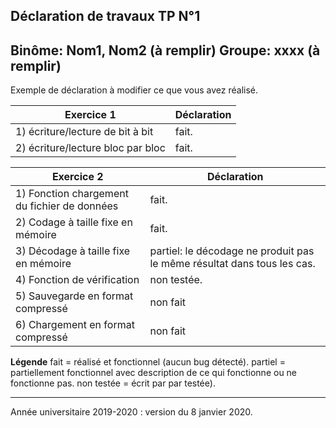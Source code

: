 ## Déclaration de travaux TP N°1
**Binôme:** Nom1, Nom2 (à remplir)
**Groupe:** xxxx (à remplir)
---
Exemple de déclaration à  modifier ce que vous avez réalisé.

Exercice 1 | Déclaration |
---|--- |
1) écriture/lecture de bit à bit | fait. |
2) écriture/lecture bloc par bloc | fait. |


Exercice 2 | Déclaration |
---|--- |
1) Fonction chargement du fichier de données  | fait. |
2) Codage à taille fixe en mémoire | fait. |
3) Décodage à taille fixe en mémoire | partiel: le décodage ne produit pas le même résultat dans tous les cas. |
4) Fonction de vérification  | non testée. | 
5) Sauvegarde en format compressé | non fait | 
6) Chargement en format compressé  | non fait | 

**Légende**
fait = réalisé et fonctionnel (aucun bug détecté).
partiel = partiellement fonctionnel  avec description de ce qui fonctionne ou ne fonctionne pas.
non testée = écrit par par testée).

---
Année universitaire 2019-2020 : version du 8 janvier 2020.